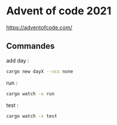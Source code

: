 # Advent of code 2021

https://adventofcode.com/

## Commandes

add day :

```bash
cargo new dayX --vcs none
```

run :

```bash
cargo watch -x run 
```

test :

```bash
cargo watch -x test
```
